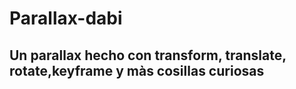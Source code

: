 # Parallax-dabi

## Un parallax hecho con transform, translate, rotate,keyframe y màs cosillas curiosas